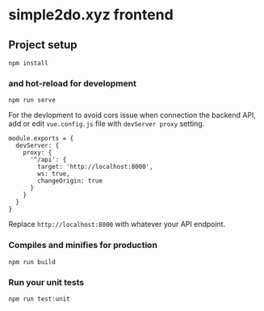 # simple2do.xyz frontend

## Project setup

```
npm install
```

### and hot-reload for development

```
npm run serve
```

For the devlopment to avoid cors issue when connection the backend API,
add or edit `vue.config.js` file with `devServer proxy` setting.

```
module.exports = {
  devServer: {
    proxy: {
      '^/api': {
        target: 'http://localhost:8000',
        ws: true,
        changeOrigin: true
      }
    }
  }
}
```

Replace `http://localhost:8000` with whatever your API endpoint.

### Compiles and minifies for production
```
npm run build
```

### Run your unit tests
```
npm run test:unit
```
